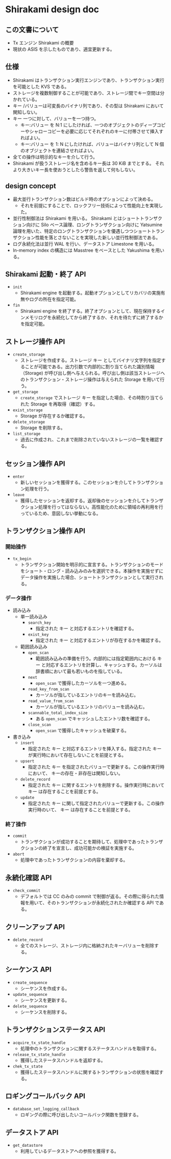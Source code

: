 # Shirakami design doc

## この文書について

* Tx エンジン Shirakami の概要
* 現状の ASIS を示したものであり、適宜更新する。

## 仕様

* Shirakami はトランザクション実行エンジンであり、トランザクション実行を可能とした KVS である。
* ストレージを複数制御することが可能であり、ストレージ間でキー空間は分かれている。
* キー /バリューは可変長のバイナリ列であり、その型は Shirakami において関知しない。
* キー 一つに対して、バリューを一つ持つ。
  + キー:バリュー を N:1 にしたければ、一つのオブジェクトのディープコピーやシャローコピーを必要に応じてそれぞれのキーに付帯させて挿入すればよい。
  + キー:バリュー を 1: N にしたければ、バリューはバイナリ列として N 個のオブジェクトを連結させればよい。
* 全ての操作は明示的なキーを介して行う。
* Shirakami が扱うストレージ名を含めるキー長は 30 KiB までとする。 それより大きいキー長を使おうとしたら警告を返して何もしない。

## design concept

* 最大並行トランザクション数はビルド時のオプションによって決める。
  + それを前提にすることで、ロックフリー技術によって性能向上を実現した。
* 並行性制御法は Shirakami を用いる。 Shirakami とはショートトランザクション向けに Silo ベース論理、ロングトランザクション向けに Yatsumine 論理を用いた、特定のロングトランザクションを優遇しつつショートトランザクション性能を落とさないことを実現した新しい並行性制御法である。
* ログ永続化法は並行 WAL を行い、データストア Limestone を用いる。
* In-memory index の構造には Masstree をベースとした Yakushima を用いる。

## Shirakami 起動・終了 API

* `init`
  + Shirakami engine を起動する。起動オプションとしてリカバリの実施有無やログの所在を指定可能。
* `fin`
  + Shirakami engine を終了する。終了オプションとして、現在保持するインメモリログを永続化してから終了するか、それを待たずに終了するかを指定可能。

## ストレージ操作 API

* `create_storage`
  + ストレージを作成する。ストレージ キー としてバイナリ文字列を指定することが可能である。出力引数で内部的に割り当てられた識別情報（Storage) が呼び出し側へ与えられる。呼び出し側は該当ストレージへのトランザクション・ストレージ操作は与えられた Storage を用いて行う。
* `get_storage`
  + `create_storage` でストレージ キー を指定した場合、その時割り当てられた Storage を再取得（確認）する。
* `exist_storage`
  + Storage が存在するか確認する。
* `delete_storage`
  + Storage を削除する。
* `list_storage`
  + 過去に作成され、これまで削除されていないストレージの一覧を確認する。

## セッション操作 API

* `enter`
  + 新しいセッションを獲得する。このセッションを介してトランザクション処理を行う。
* `leave`
  + 獲得したセッションを返却する。返却後のセッションを介してトランザクション処理を行ってはならない。高性能化のために領域の再利用を行っているため、意図しない挙動になる。

## トランザクション操作 API

### 開始操作
* `tx_begin`
  + トランザクション開始を明示的に宣言する。トランザクションのモードをショート・ロング・読み込みのみを選択できる。本操作を実施せずにデータ操作を実施した場合、ショートトランザクションとして実行される。

### データ操作

* 読み込み
  + 単一読み込み
    - `search_key`
      - 指定された キー と対応するエントリを確認する。
    - `exist_key`
      - 指定された キー と対応するエントリが存在するかを確認する。
  + 範囲読み込み
    - `open_scan`
      - 範囲読み込みの準備を行う。内部的には指定範囲内における キー と対応するエントリを計算し、キャッシュする。カーソルは辞書順において最も若いものを指している。
    - `next`
      - `open_scan` で獲得したカーソルを一つ進める。
    - `read_key_from_scan`
      - カーソルが指しているエントリのキーを読み込む。
    - `read_value_from_scan`
      - カーソルが指しているエントリのバリューを読み込む。
    - `scannable_total_index_size`
      - ある `open_scan` でキャッシュしたエントリ数を確認する。
    - `close_scan`
      - `open_scan` で獲得したキャッシュを破棄する。
* 書き込み
  + `insert`
    - 指定された キー と対応するエントリを挿入する。指定された キー が実行時において存在しないことを前提とする。
  + `upsert`
    - 指定された キー を指定されたバリューで更新する。この操作実行時において、 キーの存在・非存在は関知しない。
  + `delete_record`
    - 指定された キー に関するエントリを削除する。操作実行時において キー は存在することを前提とする。
  + `update`
    - 指定された キー に関して指定されたバリューで更新する。この操作実行時のいて、 キー は存在することを前提とする。

### 終了操作

* `commit`
  + トランザクションが成功することを期待して、処理中であったトランザクションの終了を宣言し、成功可能かの検証を実施する。
* `abort`
  + 処理中であったトランザクションの内容を棄却する。

## 永続化確認 API

* `check_commit`
  + デフォルトでは CC のみの commit で制御が返る。その際に得られた情報を用いて、そのトランザクションが永続化されたか確認する API である。

## クリーンアップ API

* `delete_record`
  + 全てのストレージ、ストレージ内に格納されたキーバリューを削除する。

## シーケンス API

* `create_sequence`
  + シーケンスを作成する。
* `update_sequence`
  + シーケンスを更新する。
* `delete_sequence`
  + シーケンスを削除する。

## トランザクションステータス API

* `acquire_tx_state_handle`
  + 処理中のトランザクションに関するステータスハンドルを取得する。
* `release_tx_state_handle`
  + 獲得したステータスハンドルを返却する。
* `chek_tx_state`
  + 獲得したステータスハンドルに関するトランザクションの状態を確認する。

## ロギングコールバック API

* `database_set_logging_callback`
  + ロギングの際に呼び出したいコールバック関数を登録する。

## データストア API

* `get_datastore`
  + 利用しているデータストアへの参照を獲得する。
